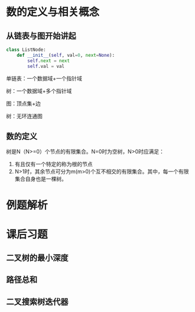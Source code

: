# 数的定义与相关概念
## 从链表与图开始讲起
```python
class ListNode:
    def __init__(self, val=0, next=None):
        self.next = next
        self.val = val
```
单链表：一个数据域+一个指针域

树：一个数据域+多个指针域

图：顶点集+边

树：无环连通图

## 数的定义
 树是N（N>=0）个节点的有限集合。N=0时为空树，N>0时应满足：
1. 有且仅有一个特定的称为根的节点
2. N>1时，其余节点可分为m(m>0)个互不相交的有限集合。其中，每一个有限集合自身也是一棵树。


# 例题解析


# 课后习题
## 二叉树的最小深度


## 路径总和


## 二叉搜索树迭代器
